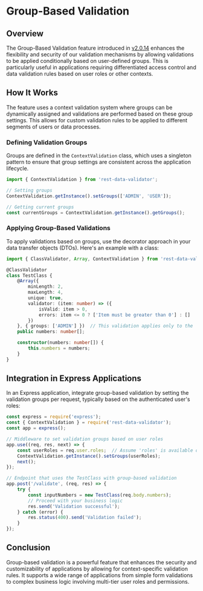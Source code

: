 
# Group-Based Validation

## Overview
The Group-Based Validation feature introduced in [v2.0.14](/resources/changelog.html#v2-0-14-introducing-group-based-validation-for-enhanced-flexibility-and-security-13-5-2024) enhances the flexibility and security of our validation mechanisms by allowing validations to be applied conditionally based on user-defined groups. This is particularly useful in applications requiring differentiated access control and data validation rules based on user roles or other contexts.

## How It Works
The feature uses a context validation system where groups can be dynamically assigned and validations are performed based on these group settings. This allows for custom validation rules to be applied to different segments of users or data processes.

### Defining Validation Groups
Groups are defined in the `ContextValidation` class, which uses a singleton pattern to ensure that group settings are consistent across the application lifecycle.

```typescript
import { ContextValidation } from 'rest-data-validator';

// Setting groups
ContextValidation.getInstance().setGroups(['ADMIN', 'USER']);

// Getting current groups
const currentGroups = ContextValidation.getInstance().getGroups();
```

### Applying Group-Based Validations
To apply validations based on groups, use the decorator approach in your data transfer objects (DTOs). Here's an example with a class:

```typescript
import { ClassValidator, Array, ContextValidation } from 'rest-data-validator';

@ClassValidator
class TestClass {
    @Array({
        minLength: 2,
        maxLength: 4,
        unique: true,
        validator: (item: number) => ({
            isValid: item > 0,
            errors: item <= 0 ? ['Item must be greater than 0'] : []
        })
    }, { groups: ['ADMIN'] })  // This validation applies only to the 'ADMIN' group
    public numbers: number[];

    constructor(numbers: number[]) {
        this.numbers = numbers;
    }
}
```

## Integration in Express Applications
In an Express application, integrate group-based validation by setting the validation groups per request, typically based on the authenticated user's roles:

```javascript
const express = require('express');
const { ContextValidation } = require('rest-data-validator');
const app = express();

// Middleware to set validation groups based on user roles
app.use((req, res, next) => {
    const userRoles = req.user.roles;  // Assume 'roles' is available on 'req.user'
    ContextValidation.getInstance().setGroups(userRoles);
    next();
});

// Endpoint that uses the TestClass with group-based validation
app.post('/validate', (req, res) => {
    try {
        const inputNumbers = new TestClass(req.body.numbers);
        // Proceed with your business logic
        res.send('Validation successful');
    } catch (error) {
        res.status(400).send('Validation failed');
    }
});
```

## Conclusion
Group-based validation is a powerful feature that enhances the security and customizability of applications by allowing for context-specific validation rules. It supports a wide range of applications from simple form validations to complex business logic involving multi-tier user roles and permissions.
